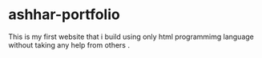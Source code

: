 # ashhar-portfolio
This is my first website that i build using only html programmimg language without taking any help from others .
